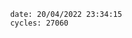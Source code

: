 

                date: 20/04/2022 23:34:15
                cycles: 27060

                         
